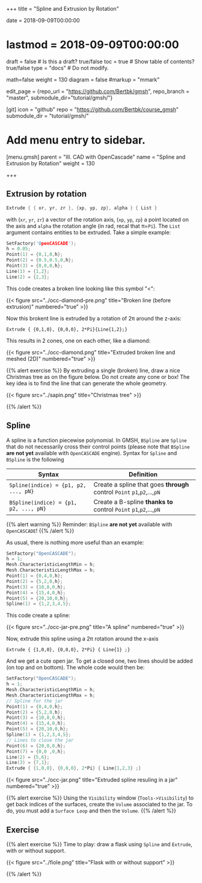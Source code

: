 +++
title = "Spline and Extrusion by Rotation"

date = 2018-09-09T00:00:00
# lastmod = 2018-09-09T00:00:00

draft = false  # Is this a draft? true/false
toc = true  # Show table of contents? true/false
type = "docs"  # Do not modify.

math=false
weight = 130
diagram = false
#markup = "mmark"

edit_page = {repo_url = "https://github.com/Bertbk/gmsh", repo_branch = "master", submodule_dir="tutorial/gmsh/"}

[git]
  icon = "github"
  repo = "https://github.com/Bertbk/course_gmsh"
  submodule_dir = "tutorial/gmsh/"
  

# Add menu entry to sidebar.
[menu.gmsh]
  parent = "III. CAD with OpenCascade"
  name = "Spline and Extrusion by Rotation"
  weight = 130


+++

## Extrusion by rotation

```cpp
Extrude { { xr, yr, zr }, {xp, yp, zp}, alpha } { List }
```
with (`xr`, `yr`, `zr`) a vector of the rotation axis, (`xp`, `yp`, `zp`) a point located on the axis and `alpha` the rotation angle (in rad, recal that π=`Pi`). The `List` argument contains entities to be extruded. Take a simple example:
```cpp
SetFactory('OpenCASCADE');
h = 0.05;
Point(1) = {0,1,0,h};
Point(2) = {0.5,0.5,0,h};
Point(3) = {0,0,0,h};
Line(1) = {1,2};
Line(2) = {2,3};
```
This code creates a broken line looking like this symbol "<":

{{< figure src="../occ-diamond-pre.png" title="Broken line (before extrusion)" numbered="true" >}}

Now this brokent line is extruded by a rotation of 2π around the z-axis:
```
Extrude { {0,1,0}, {0,0,0}, 2*Pi}{Line{1,2};}
```
This results in 2 cones, one on each other, like a diamond:

{{< figure src="../occ-diamond.png" title="Extruded broken line and meshed (2D)" numbered="true" >}}

{{% alert exercise %}}
By extruding a single (broken) line, draw a nice Christmas tree as on the figure below. Do not create any cone or box! The key idea is to find the line that can generate the whole geometry.

{{< figure src="../sapin.png" title="Christmas tree" >}}

{{% /alert %}}


## Spline

A spline is a function piecewise polynomial. In GMSH, `BSpline` are `Spline` that do not necessarily cross their control points (please note that `BSpline` **are not yet** available with `OpenCASCADE` engine). Syntax for `Spline` and `BSpline` is the following

|Syntax|Definition|
|---|---|
|`Spline(indice) = {p1, p2, ..., pN}` | Create a spline that goes **through** control `Point` `p1`,`p2`,...,`pN`|
|`BSpline(indice) = {p1, p2, ..., pN}` | Create a B-spline **thanks to** control `Point` `p1`,`p2`,...,`pN`|

{{% alert warning %}}
Reminder: `BSpline` **are not yet** available with `OpenCASCADE`!
{{% /alert %}}

As usual, there is nothing more useful than an example:
```cpp
SetFactory("OpenCASCADE");
h = 1;
Mesh.CharacteristicLengthMin = h;
Mesh.CharacteristicLengthMax = h;
Point(1) = {0,4,0,h};
Point(2) = {5,2,0,h};
Point(3) = {10,8,0,h};
Point(4) = {15,4,0,h};
Point(5) = {20,10,0,h};
Spline(1) = {1,2,3,4,5};
```
This code create a spline:

{{< figure src="../occ-jar-pre.png" title="A spline" numbered="true" >}}

Now, extrude this spline using a 2π rotation around the x-axis
```cppp
Extrude { {1,0,0}, {0,0,0}, 2*Pi} { Line{1} ;}
```
And we get a cute open jar. To get a closed one, two lines should be added (on top and on bottom). The whole code would then be:
```cpp
SetFactory("OpenCASCADE");
h = 1;
Mesh.CharacteristicLengthMin = h;
Mesh.CharacteristicLengthMax = h;
// Spline for the jar
Point(1) = {0,4,0,h};
Point(2) = {5,2,0,h};
Point(3) = {10,8,0,h};
Point(4) = {15,4,0,h};
Point(5) = {20,10,0,h};
Spline(1) = {1,2,3,4,5};
// Lines to close the jar
Point(6) = {20,0,0,h};
Point(7) = {0,0 ,0,h};
Line(2) = {5,6};
Line(3) = {7,1};
Extrude { {1,0,0}, {0,0,0}, 2*Pi} { Line{1,2,3} ;}
```

{{< figure src="../occ-jar.png" title="Extruded spline resuling in a jar" numbered="true" >}}

{{% alert exercise %}}
Using the `Visibility` window (`Tools->Visibility`) to get back indices of the surfaces, create the `Volume` associated to the jar. To do, you must add a `Surface Loop` and then the `Volume`.
{{% /alert %}}


## Exercise 

{{% alert exercise %}}
Time to play: draw a flask using `Spline` and `Extrude`, with or without support.

{{< figure src="../fiole.png" title="Flask with or without support" >}}

{{% /alert %}}

